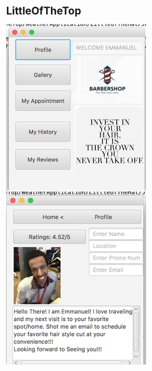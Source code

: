# LittleOfTheTop
<img width="378" alt="screen shot 2018-03-02 at 10 34 46 am" src="https://github.com/aabdin02/LittleOfTheTop/blob/master/Screen%20Shot%202018-03-25%20at%2010.06.40%20AM.png">

<img width="378" alt="screen shot 2018-03-02 at 10 34 46 am" src="https://github.com/aabdin02/LittleOfTheTop/blob/master/Screen%20Shot%202018-03-25%20at%2010.06.56%20AM.png">
